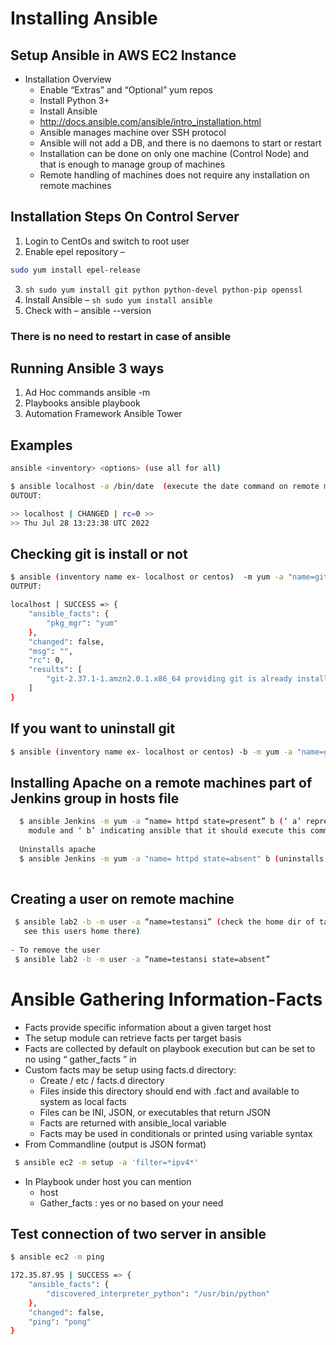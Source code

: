 # Installing Ansible

## Setup Ansible in AWS EC2 Instance
- Installation Overview
  - Enable “Extras” and “Optional” yum repos
  - Install Python 3+
  - Install Ansible
  - http://docs.ansible.com/ansible/intro_installation.html
  - Ansible manages machine over SSH protocol
  - Ansible will not add a DB, and there is no daemons to start or restart
  - Installation can be done on only one machine (Control Node) and that is enough to manage group of machines
  - Remote handling of machines does not require any installation on remote machines 
  
## Installation Steps On Control Server  
 1. Login to CentOs and switch to root user
 2.	Enable 	epel repository – 
  ```sh
  sudo yum install epel-release
  ```
 3.	```sh sudo yum install git python python-devel python-pip openssl ```
 4.	Install Ansible – ```sh sudo yum install ansible ```
 5.	Check with – ansible  --version 

### There is no need to restart in case of ansible

## Running Ansible 3 ways
1. Ad Hoc commands ansible <inventory targets> -m
2. Playbooks ansible playbook
3. Automation Framework Ansible Tower

## Examples 

```sh
ansible <inventory> <options> (use all for all)
```

```sh 
$ ansible localhost -a /bin/date  (execute the date command on remote machine and get me the output )
OUTOUT: 

>> localhost | CHANGED | rc=0 >>
>> Thu Jul 28 13:23:38 UTC 2022
```
 
 
## Checking git is install or not  

```sh
$ ansible (inventory name ex- localhost or centos)  -m yum -a "name=git state=present"
OUTPUT:

localhost | SUCCESS => {
    "ansible_facts": {
        "pkg_mgr": "yum"
    },
    "changed": false,
    "msg": "",
    "rc": 0,
    "results": [
        "git-2.37.1-1.amzn2.0.1.x86_64 providing git is already installed"
    ]
}
```
## If you want to uninstall  git 

```sh 
$ ansible (inventory name ex- localhost or centos) -b -m yum -a "name=git state=absent"
```

## Installing Apache on a remote machines part of Jenkins group in hosts file


```sh
  $ ansible Jenkins -m yum -a “name= httpd state=present” b (‘ a’ represents arguments to a
    module and ‘ b’ indicating ansible that it should execute this command as root user)
  
  Uninstalls apache
  $ ansible Jenkins -m yum -a "name= httpd state=absent" b (uninstalls apache)
    
```
## Creating a user on remote machine 
  
 ```sh
  $ ansible lab2 -b -m user -a “name=testansi” (check the home dir of target and you will
    see this users home there)
  
 - To remove the user
  $ ansible lab2 -b -m user -a “name=testansi state=absent”
 ``` 
# Ansible Gathering Information-Facts
- Facts provide specific information about a given target host
- The setup module can retrieve facts per target basis
- Facts are collected by default on playbook execution but can be set
  to no using “ gather_facts ” in
- Custom facts may be setup using facts.d directory:
  - Create / etc / facts.d directory
  - Files inside this directory should end with .fact and available to system as
    local facts
  - Files can be INI, JSON, or executables that return JSON
  - Facts are returned with ansible_local variable
  - Facts may be used in conditionals or printed using variable syntax
- From Commandline (output is JSON format)

```sh
 $ ansible ec2 -m setup -a 'filter=*ipv4*'
``` 
- In Playbook under host you can mention
  - host
  - Gather_facts : yes or no based on your need
  
## Test connection of two server in ansible 
```sh
$ ansible ec2 -m ping

172.35.87.95 | SUCCESS => {
    "ansible_facts": {
        "discovered_interpreter_python": "/usr/bin/python"
    },
    "changed": false,
    "ping": "pong"
}
```
